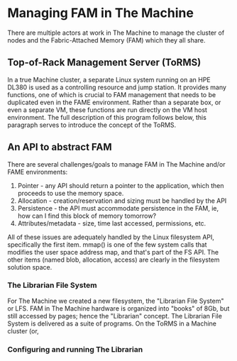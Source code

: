 # Managing FAM in The Machine

There are multiple actors at work in The Machine to manage the cluster of nodes and the Fabric-Attached Memory (FAM) which they all share.

## Top-of-Rack Management Server (ToRMS)

In a true Machine cluster, a separate Linux system running on an HPE DL380 is used as a controlling resource and jump station.
It provides many functions, one of which is crucial to FAM management that needs to be duplicated even in the FAME environment.  Rather than a separate box, or even a separate VM, these functions are run directly on the VM host environment.  The full description of this program follows below, this paragraph serves to introduce the concept of the ToRMS.

## An API to abstract FAM

There are several challenges/goals to manage FAM in The Machine and/or FAME environments:
1. Pointer - any API should return a pointer to the application, which then proceeds to use the memory space.
1. Allocation - creation/reservation and sizing must be handled by the API
1. Persistence - the API must accommodate persistence in the FAM, ie, how can I find this block of memory tomorrow?
1. Attributes/metadata - size, time last accessed, permissions, etc.

All of these issues are adequately handled by the Linux filesystem API, specifically the first item.  mmap() is one of the few system calls that modifies the user space address map, and that's part of the FS API.  The other items (named blob, allocation, access) are clearly in the filesystem solution space.

### The Librarian File System

For The Machine we created a new filesystem, the "Librarian File System" or LFS.   FAM in The Machine hardware is organized into "books" of 8Gb, but still accessed by pages; hence the "Librarian" concept.   The Librarian File System is delivered as a suite of programs.  On the ToRMS in a Machine cluster (or, 

### Configuring and running The Librarian


